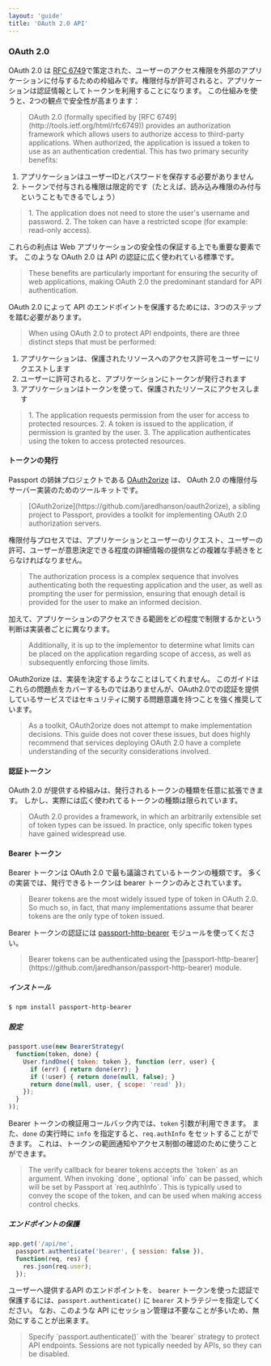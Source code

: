 ```yaml
---
layout: 'guide'
title: 'OAuth 2.0 API'
---
```


### OAuth 2.0

OAuth 2.0 は [RFC 6749](http://tools.ietf.org/html/rfc6749)で策定された、ユーザーのアクセス権限を外部のアプリケーションに付与するための枠組みです。権限付与が許可されると、アプリケーションは認証情報としてトークンを利用することになります。
この仕組みを使うと、2つの観点で安全性が高まります：

<blockquote class="original">
OAuth 2.0 (formally specified by [RFC 6749](http://tools.ietf.org/html/rfc6749))
provides an authorization framework which allows users to authorize access to
third-party applications.  When authorized, the application is issued a token to
use as an authentication credential.  This has two primary security benefits:
</blockquote>

  1. アプリケーションはユーザーIDとパスワードを保存する必要がありません
  2. トークンで付与される権限は限定的です（たとえば、読み込み権限のみ付与ということもできるでしょう）

<blockquote class="original">
  1. The application does not need to store the user's username and password.
  2. The token can have a restricted scope (for example: read-only access).
</blockquote>

これらの利点は Web アプリケーションの安全性の保証する上でも重要な要素です。
このような OAuth 2.0 は API の認証に広く使われている標準です。

<blockquote class="original">
These benefits are particularly important for ensuring the security of web
applications, making OAuth 2.0 the predominant standard for API authentication.
</blockquote>

OAuth 2.0 によって API のエンドポイントを保護するためには、3つのステップを踏む必要があります。

<blockquote class="original">
When using OAuth 2.0 to protect API endpoints, there are three distinct steps
that must be performed:
</blockquote>

  1. アプリケーションは、保護されたリソースへのアクセス許可をユーザーにリクエストします
  2. ユーザーに許可されると、アプリケーションにトークンが発行されます
  3. アプリケーションはトークンを使って、保護されたリソースにアクセスします

<blockquote class="original">
  1. The application requests permission from the user for access to protected
     resources.
  2. A token is issued to the application, if permission is granted by the user.
  3. The application authenticates using the token to access protected
     resources.
</blockquote>
     
#### トークンの発行

Passport の姉妹プロジェクトである [OAuth2orize](https://github.com/jaredhanson/oauth2orize) は、 OAuth 2.0 の権限付与サーバー実装のためのツールキットです。

<blockquote class="original">
[OAuth2orize](https://github.com/jaredhanson/oauth2orize), a sibling project to
Passport, provides a toolkit for implementing OAuth 2.0 authorization servers.
</blockquote>

権限付与プロセスでは、アプリケーションとユーザーのリクエスト、ユーザーの許可、ユーザーが意思決定できる程度の詳細情報の提供などの複雑な手続きをとらなければなりません。

<blockquote class="original">
The authorization process is a complex sequence that involves authenticating
both the requesting application and the user, as well as prompting the user for
permission, ensuring that enough detail is provided for the user to make an
informed decision.
</blockquote>

加えて、アプリケーションのアクセスできる範囲をどの程度で制限するかという判断は実装者ごとに異なります。

<blockquote class="original">
Additionally, it is up to the implementor to determine what limits can be placed
on the application regarding scope of access, as well as subsequently enforcing
those limits.
</blockquote>

OAuth2orize は、実装を決定するようなことはしてくれません。
このガイドはこれらの問題点をカバーするものではありませんが、OAuth2.0での認証を提供しているサービスではセキュリティに関する問題意識を持つことを強く推奨しています。

<blockquote class="original">
As a toolkit, OAuth2orize does not attempt to make implementation decisions.
This guide does not cover these issues, but does highly recommend that
services deploying OAuth 2.0 have a complete understanding of the security
considerations involved.
</blockquote>

#### 認証トークン

OAuth 2.0 が提供する枠組みは、発行されるトークンの種類を任意に拡張できます。
しかし、実際には広く使われてるトークンの種類は限られています。

<blockquote class="original">
OAuth 2.0 provides a framework, in which an arbitrarily extensible set of token
types can be issued.  In practice, only specific token types have gained
widespread use.
</blockquote>

#### Bearer トークン

Bearer トークンは OAuth 2.0 で最も議論されているトークンの種類です。
多くの実装では、発行できるトークンは bearer トークンのみとされています。

<blockquote class="original">
Bearer tokens are the most widely issued type of token in OAuth 2.0.  So much
so, in fact, that many implementations assume that bearer tokens are the only
type of token issued.
</blockquote>

Bearer トークンの認証には [passport-http-bearer](https://github.com/jaredhanson/passport-http-bearer) モジュールを使ってください。

<blockquote class="original">
Bearer tokens can be authenticated using the [passport-http-bearer](https://github.com/jaredhanson/passport-http-bearer)
module.
</blockquote>

##### インストール

```bash
$ npm install passport-http-bearer
```

##### 設定

```javascript
passport.use(new BearerStrategy(
  function(token, done) {
    User.findOne({ token: token }, function (err, user) {
      if (err) { return done(err); }
      if (!user) { return done(null, false); }
      return done(null, user, { scope: 'read' });
    });
  }
));
```

Bearer トークンの検証用コールバック内では、`token` 引数が利用できます。
また、`done` の実行時に `info` を指定すると、`req.authInfo` をセットすることができます。
これは、トークンの範囲通知やアクセス制御の確認のために使うことができます。

<blockquote class="original">
The verify callback for bearer tokens accepts the `token` as an argument.
When invoking `done`, optional `info` can be passed, which will be set by
Passport at `req.authInfo`.  This is typically used to convey the scope of the
token, and can be used when making access control checks.
</blockquote>

##### エンドポイントの保護

```javascript
app.get('/api/me', 
  passport.authenticate('bearer', { session: false }),
  function(req, res) {
    res.json(req.user);
  });
```

ユーザーへ提供するAPI のエンドポイントを、 `bearer` トークンを使った認証で保護するには、`passport.authenticate()` に `bearer` ストラテジーを指定してください。
なお、このような API にセッション管理は不要なことが多いため、無効にすることが出来ます。

<blockquote class="original">
Specify `passport.authenticate()` with the `bearer` strategy to protect API
endpoints.  Sessions are not typically needed by APIs, so they can be disabled.
</blockquote>
